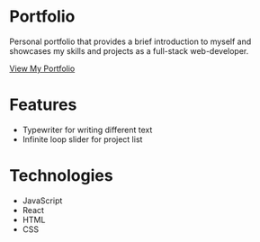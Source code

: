 # Portfolio

Personal portfolio that provides a brief introduction to myself and showcases my skills and projects as a full-stack web-developer.

[View My Portfolio](https://redraptor10.github.io/portfolio/)

# Features

- Typewriter for writing different text
- Infinite loop slider for project list

# Technologies

- JavaScript
- React
- HTML
- CSS